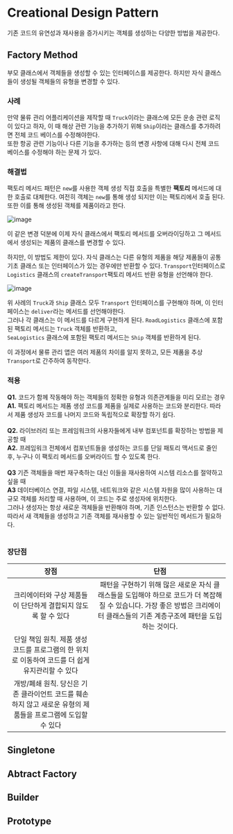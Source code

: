 # Creational Design Pattern
기존 코드의 유연성과 재사용을 증가시키는 객체를 생성하는 다양한 방법을 제공한다.
<br/>

## Factory Method
부모 클래스에서 객체들을 생성할 수 있는 인터페이스를 제공한다. 하지만 자식 클래스들이 생성될 객체들의 유형을 변경할 수 있다. 

### 사례
만약 물류 관리 어플리케이션을 제작할 때 `Truck`이라는 클래스에 모든 운송 관련 로직이 있다고 하자,
이 때 해상 관련 기능을 추가하기 위해 `Ship`이라는 클래스를 추가하려면 전체 코드 베이스를 수정해야한다. <br/>
또한 항공 관련 기능이나 다른 기능을 추가하는 등의 변경 사항에 대해 다시 전체 코드 베이스를 수정해야 하는 문제 가 있다. 

### 해결법
팩토리 메서드 패턴은 `new`를 사용한 객체 생성 직접 호출을 특별한 **팩토리** 메서드에 대한 호출로 대체한다.
여전히 객체는 `new`를 통해 생성 되지만 이는 팩토리에서 호출 된다. 또한 이를 통해 생성된 객체를 제품이라고 한다. 

![image](https://user-images.githubusercontent.com/29935137/210215108-f507ec2f-d0e4-4ae9-a473-d72792725a44.png)
<br/>

이 같은 변경 덕분에 이제 자식 클래스에서 팩토리 메서드를 오버라이딩하고 그 메서드에서 생성되는 제품의 클래스를 변경할 수 있다.

하지만, 이 방법도 제한이 있다. 자식 클래스는 다른 유형의 제품을 해당 제품들이 공통 기초 클래스 또는 인터페이스가 
있는 경우에만 반환할 수 있다. `Transport`인터페이스로 `Logistics` 클래스의 `createTransport`팩토리 메서드 반환 유형을 선언해야 한다.

![image](https://user-images.githubusercontent.com/29935137/210216840-aec718d9-3c94-4ba7-834a-d7d169ea9a88.png)

위 사례의 `Truck`과 `Ship` 클래스 모두 `Transport` 인터페이스를 구현해야 하며, 이 인터페이스는 `deliver`라는 메서드를 선언해야한다. <br/>
그러나 각 클래스는 이 메서드를 다르게 구현하게 된다. `RoadLogistics` 클래스에 포함된 팩토리 메서드는 `Truck` 객체를 반환하고, <br/>
`SeaLogistics` 클래스에 포함된 팩토리 메서드는 `Ship` 객체를 반환하게 된다. 

이 과정에서 물류 관리 앱은 여러 제품의 차이를 알지 못하고, 모든 제품을 추상 `Transport`로 간주하여 동작한다.

### 적용
**Q1.** 코드가 함께 작동해야 하는 객체들의 정확한 유형과 의존관계들을 미리 모르는 경우 <br/>
**A1.** 팩토리 메서드는 제품 생성 코드를 제품을 실제로 사용하는 코드와 분리한다. 따라서 제품 생성자 코드를 나머지 코드와 독립적으로 확장할 하기 쉽다.<br/>
<br/>
**Q2.** 라이브러리 또는 프레임워크의 사용자들에게 내부 컴포넌트를 확장하는 방법을 제공할 때 <br/>
**A2.** 프레임워크 전체에서 컴포넌트들을 생성하는 코드를 단일 패토리 맥서드로 줄인 후, 누구나 이 팩토리 메서드를 오버라이드 할 수 있도록 한다.<br/>
<br/>
**Q3** 기즌 객체들을 매번 재구축하는 대신 이들을 재사용하여 시스템 리소스를 절약하고 싶을 때<br/>
**A3** 데이터베이스 연결, 파일 시스템, 네트워크와 같은 시스템 자원을 많이 사용하는 대규모 객체를 처리할 때 사용하며, 이 코드는 주로 생성자에 위치한다.<br/>
그러나 생성자는 항상 새로운 객체들을 반환해야 하며, 기존 인스턴스는 반환할 수 없다. 따라서 새 객체들을 생성하고 기존 객체를 재사용할 수 있는 일반적인 메서드가 필요하다.<br/>
<br/>



### 장단점
|장점|단점|
|:-:|:-:|
|크리에이터와 구상 제품들이 단단하게 결합되지 않도록 할 수 있다|패턴을 구현하기 위해 많은 새로운 자식 클래스들을 도입해야 하므로 코드가 더 복잡해질 수 있습니다. 가장 좋은 방법은 크리에이터 클래스들의 기존 계층구조에 패턴을 도입하는 것이다.|
|단일 책임 원칙. 제품 생성 코드를 프로그램의 한 위치로 이동하여 코드를 더 쉽게 유지관리할 수 있다||
|개방/폐쇄 원칙. 당신은 기존 클라이언트 코드를 훼손하지 않고 새로운 유형의 제품들을 프로그램에 도입할 수 있다||


## Singletone

## Abtract Factory

## Builder

## Prototype

